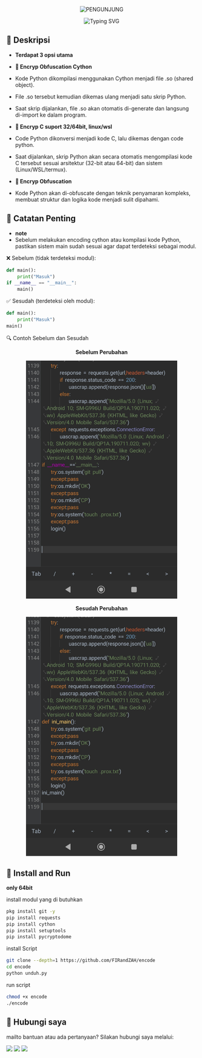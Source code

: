 <p align="center"> 
  <img src="https://visitor-badge.laobi.icu/badge?page_id=FIRandZAH.encode&left_text=PENGUNJUNG&left_color=gray&right_color=green" alt="PENGUNJUNG"/>
</p>

<p align="center">
  <img src="https://readme-typing-svg.demolab.com?font=Fira+Code&pause=1000&color=00FF00&background=88888833&width=435&lines=Script+enc+Code+Python" alt="Typing SVG"/>
</p>

## 📖 Deskripsi

- **Terdapat 3 opsi utama**

- **🔐 Encryp Obfuscation Cython**
- Kode Python dikompilasi menggunakan Cython menjadi file .so (shared object).
- File .so tersebut kemudian dikemas ulang menjadi satu skrip Python.
- Saat skrip dijalankan, file .so akan otomatis di-generate dan langsung di-import ke dalam program.
- **🔐 Encryp C suport 32/64bit, linux/wsl**
- Code Python dikonversi menjadi kode C, lalu dikemas dengan code python.
- Saat dijalankan, skrip Python akan secara otomatis mengompilasi kode C tersebut sesuai arsitektur (32-bit atau 64-bit) dan sistem (Linux/WSL/termux).
- **🧩 Encryp Obfuscation**
- Kode Python akan di-obfuscate dengan teknik penyamaran kompleks, membuat struktur dan logika kode menjadi sulit dipahami.






## 📌 Catatan Penting

- **note**
- Sebelum melakukan encoding cython atau kompilasi kode Python, pastikan sistem main sudah sesuai agar dapat terdeteksi sebagai modul.

❌ Sebelum (tidak terdeteksi modul):
```py
def main():
    print("Masuk")
if __name__ == "__main__":
    main()
```
✅ Sesudah (terdeteksi oleh modul):
```py
def main():
    print("Masuk")
main()
```
🔍 Contoh Sebelum dan Sesudah

<p align="center">  
  <strong>Sebelum Perubahan</strong>  
</p>  
<p align="center">  
  <img src="foto.jpg" alt="Screenshot Sebelum" width="400"/>  
</p>  <p align="center">  
  <strong>Sesudah Perubahan</strong>  
</p>  
<p align="center">  
  <img src="foto1.jpg" alt="Screenshot Sesudah" width="400"/>  

## 🚀 Install and Run
**only 64bit**

install modul yang di butuhkan

```sh
pkg install git -y
pip install requests
pip install cython
pip install setuptools
pip install pycryptodome
```

install Script 

```sh
git clone --depth=1 https://github.com/FIRandZAH/encode
cd encode
python unduh.py
```
run script

```sh
chmod +x encode
./encode
```

##  🤝  Hubungi saya

mailto bantuan atau ada pertanyaan?  Silakan hubungi saya melalui:

[![](https://img.shields.io/badge/Whatsapp-CHAT-red?logo=Whatsapp&logoColor=Brightgreen&labelColor=white)](https://wa.me/6283170597744)
[![](https://img.shields.io/badge/Facebook-blue?logo=Facebook&logoColor=blue&labelColor=white)](https://www.facebook.com/firzah.892352?mibextid=ZbWKwL)
[![](https://img.shields.io/badge/Email-hello%40example.com-red?logo=gmail&logoColor=white&labelColor=white)](mailto:firzah48@gmail.com) 
